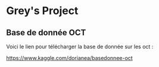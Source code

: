 # Grey's Project

## Base de donnée OCT

Voici le lien pour télécharger la base de donnée sur les oct : 

https://www.kaggle.com/dorianea/basedonnee-oct